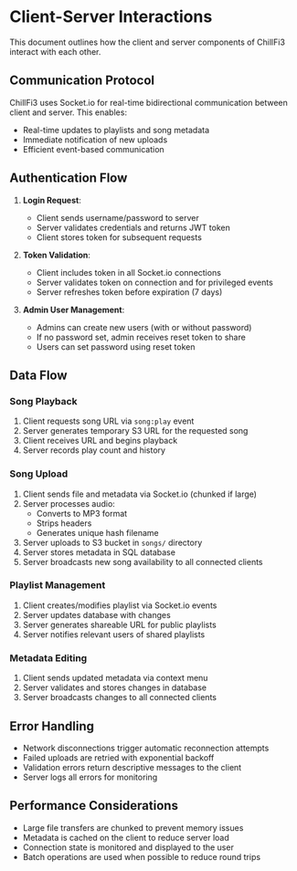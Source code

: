 # Client-Server Interactions

This document outlines how the client and server components of ChillFi3 interact with each other.

## Communication Protocol

ChillFi3 uses Socket.io for real-time bidirectional communication between client and server. This enables:

- Real-time updates to playlists and song metadata
- Immediate notification of new uploads
- Efficient event-based communication

## Authentication Flow

1. **Login Request**:
   - Client sends username/password to server
   - Server validates credentials and returns JWT token
   - Client stores token for subsequent requests

2. **Token Validation**:
   - Client includes token in all Socket.io connections
   - Server validates token on connection and for privileged events
   - Server refreshes token before expiration (7 days)

3. **Admin User Management**:
   - Admins can create new users (with or without password)
   - If no password set, admin receives reset token to share
   - Users can set password using reset token

## Data Flow

### Song Playback
1. Client requests song URL via `song:play` event
2. Server generates temporary S3 URL for the requested song
3. Client receives URL and begins playback
4. Server records play count and history

### Song Upload
1. Client sends file and metadata via Socket.io (chunked if large)
2. Server processes audio:
   - Converts to MP3 format
   - Strips headers
   - Generates unique hash filename
3. Server uploads to S3 bucket in `songs/` directory
4. Server stores metadata in SQL database
5. Server broadcasts new song availability to all connected clients

### Playlist Management
1. Client creates/modifies playlist via Socket.io events
2. Server updates database with changes
3. Server generates shareable URL for public playlists
4. Server notifies relevant users of shared playlists

### Metadata Editing
1. Client sends updated metadata via context menu
2. Server validates and stores changes in database
3. Server broadcasts changes to all connected clients

## Error Handling

- Network disconnections trigger automatic reconnection attempts
- Failed uploads are retried with exponential backoff
- Validation errors return descriptive messages to the client
- Server logs all errors for monitoring

## Performance Considerations

- Large file transfers are chunked to prevent memory issues
- Metadata is cached on the client to reduce server load
- Connection state is monitored and displayed to the user
- Batch operations are used when possible to reduce round trips